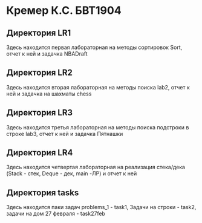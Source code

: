# Кремер К.С. БВТ1904

## Директория LR1
Здесь находится первая лабораторная на методы сортировок Sort, отчет к ней и задачка NBADraft 

## Директория LR2 
Здесь находится вторая лабораторная на методы поиска lab2, отчет к ней и задачка на шахматы chess

## Директория LR3
Здесь находится третья лабораторная на методы поиска подстроки в строке lab3, отчет к ней и задачка Пятнашки 

## Директория LR4
Здесь находится четвертая лабораторная на реализация стека/дека (Stack - стек, Deque - дек, main -ЛР) и отчет к ней

## Директория tasks
Здесь находится паки задач problems_1 - task1, Задачи на строки - task2, задачи на дом 27 февраля - task27feb

  
